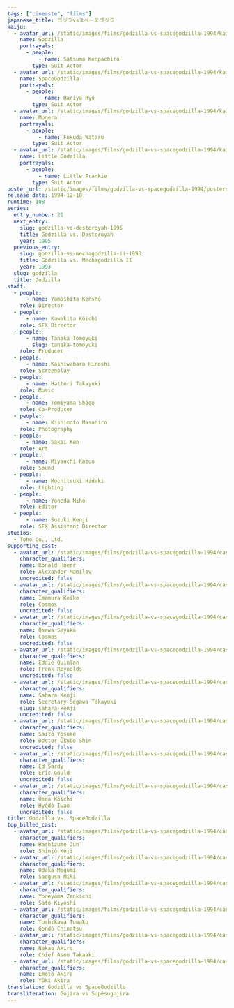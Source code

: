 ```yaml
---
tags: ["cineaste", "films"]
japanese_title: ゴジラvsスペースゴジラ
kaiju:
  - avatar_url: /static/images/films/godzilla-vs-spacegodzilla-1994/kaiju-avatars/kenpachiro-satsuma-0.jpg
    name: Godzilla
    portrayals:
      - people:
          - name: Satsuma Kenpachirô
        type: Suit Actor
  - avatar_url: /static/images/films/godzilla-vs-spacegodzilla-1994/kaiju-avatars/ryo-hariya-0.jpg
    name: SpaceGodzilla
    portrayals:
      - people:
          - name: Hariya Ryô
        type: Suit Actor
  - avatar_url: /static/images/films/godzilla-vs-spacegodzilla-1994/kaiju-avatars/wataru-fukuda-0.jpg
    name: Mogera
    portrayals:
      - people:
          - name: Fukuda Wataru
        type: Suit Actor
  - avatar_url: /static/images/films/godzilla-vs-spacegodzilla-1994/kaiju-avatars/little-frankie-0.jpg
    name: Little Godzilla
    portrayals:
      - people:
          - name: Little Frankie
        type: Suit Actor
poster_url: /static/images/films/godzilla-vs-spacegodzilla-1994/posters/poster.jpg
release_date: 1994-12-10
runtime: 108
series:
  entry_number: 21
  next_entry:
    slug: godzilla-vs-destoroyah-1995
    title: Godzilla vs. Destoroyah
    year: 1995
  previous_entry:
    slug: godzilla-vs-mechagodzilla-ii-1993
    title: Godzilla vs. Mechagodzilla II
    year: 1993
  slug: godzilla
  title: Godzilla
staff:
  - people:
      - name: Yamashita Kenshô
    role: Director
  - people:
      - name: Kawakita Kôichi
    role: SFX Director
  - people:
      - name: Tanaka Tomoyuki
        slug: tanaka-tomoyuki
    role: Producer
  - people:
      - name: Kashiwabara Hiroshi
    role: Screenplay
  - people:
      - name: Hattori Takayuki
    role: Music
  - people:
      - name: Tomiyama Shôgo
    role: Co-Producer
  - people:
      - name: Kishimoto Masahiro
    role: Photography
  - people:
      - name: Sakai Ken
    role: Art
  - people:
      - name: Miyauchi Kazuo
    role: Sound
  - people:
      - name: Mochitsuki Hideki
    role: Lighting
  - people:
      - name: Yoneda Miho
    role: Editor
  - people:
      - name: Suzuki Kenji
    role: SFX Assistant Director
studios:
  - Toho Co., Ltd.
supporting_cast:
  - avatar_url: /static/images/films/godzilla-vs-spacegodzilla-1994/cast-avatars/ronald-hoerr-0.jpg
    character_qualifiers:
    name: Ronald Hoerr
    role: Alexander Mamilov
    uncredited: false
  - avatar_url: /static/images/films/godzilla-vs-spacegodzilla-1994/cast-avatars/keiko-imamura-0.jpg
    character_qualifiers:
    name: Imamura Keiko
    role: Cosmos
    uncredited: false
  - avatar_url: /static/images/films/godzilla-vs-spacegodzilla-1994/cast-avatars/sayaka-osawa-0.jpg
    character_qualifiers:
    name: Ôsawa Sayaka
    role: Cosmos
    uncredited: false
  - avatar_url: /static/images/films/godzilla-vs-spacegodzilla-1994/cast-avatars/eddie-quinlan-0.jpg
    character_qualifiers:
    name: Eddie Quinlan
    role: Frank Reynolds
    uncredited: false
  - avatar_url: /static/images/films/godzilla-vs-spacegodzilla-1994/cast-avatars/kenji-sahara-0.jpg
    character_qualifiers:
    name: Sahara Kenji
    role: Secretary Segawa Takayuki
    slug: sahara-kenji
    uncredited: false
  - avatar_url: /static/images/films/godzilla-vs-spacegodzilla-1994/cast-avatars/yosuke-saito-0.jpg
    character_qualifiers:
    name: Saitô Yôsuke
    role: Doctor Ôkubo Shin
    uncredited: false
  - avatar_url: /static/images/films/godzilla-vs-spacegodzilla-1994/cast-avatars/ed-sardy-0.jpg
    character_qualifiers:
    name: Ed Sardy
    role: Eric Gould
    uncredited: false
  - avatar_url: /static/images/films/godzilla-vs-spacegodzilla-1994/cast-avatars/koichi-ueda-0.jpg
    character_qualifiers:
    name: Ueda Kôichi
    role: Hyôdô Iwao
    uncredited: false
title: Godzilla vs. SpaceGodzilla
top_billed_cast:
  - avatar_url: /static/images/films/godzilla-vs-spacegodzilla-1994/cast-avatars/jun-hashizume-0.jpg
    character_qualifiers:
    name: Hashizume Jun
    role: Shinjô Kôji
  - avatar_url: /static/images/films/godzilla-vs-spacegodzilla-1994/cast-avatars/megumi-odaka-0.jpg
    character_qualifiers:
    name: Odaka Megumi
    role: Saegusa Miki
  - avatar_url: /static/images/films/godzilla-vs-spacegodzilla-1994/cast-avatars/zenkichi-yoneyama-0.jpg
    character_qualifiers:
    name: Yoneyama Zenkichi
    role: Satô Kiyoshi
  - avatar_url: /static/images/films/godzilla-vs-spacegodzilla-1994/cast-avatars/towako-yoshikawa-0.jpg
    character_qualifiers:
    name: Yoshikawa Towako
    role: Gondô Chinatsu
  - avatar_url: /static/images/films/godzilla-vs-spacegodzilla-1994/cast-avatars/akira-nakao-0.jpg
    character_qualifiers:
    name: Nakao Akira
    role: Chief Asou Takaaki
  - avatar_url: /static/images/films/godzilla-vs-spacegodzilla-1994/cast-avatars/akira-emoto-0.jpg
    character_qualifiers:
    name: Emoto Akira
    role: Yûki Akira
translation: Godzilla vs SpaceGodzilla
transliteration: Gojira vs Supêsugojira
---
```

